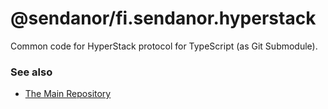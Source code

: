 # @sendanor/fi.sendanor.hyperstack

Common code for HyperStack protocol for TypeScript (as Git Submodule).

### See also

* [The Main Repository](https://github.com/sendanor/hyperstack)
